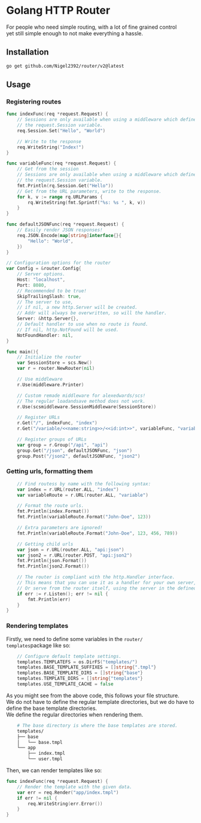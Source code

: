 # Golang HTTP Router

For people who need simple routing, with a lot of fine grained control  
yet still simple enough to not make everything a hassle.

## Installation
```bash
go get github.com/Nigel2392/router/v2@latest
```

## Usage

### Registering routes
```go
func indexFunc(req *request.Request) {
    // Sessions are only available when using a middleware which defines
    // the request.Session variable.
	req.Session.Set("Hello", "World")

    // Write to the response
    req.WriteString("Index!")
}

func variableFunc(req *request.Request) {
    // Get from the session
    // Sessions are only available when using a middleware which defines
    // the request.Session variable.
    fmt.Println(rq.Session.Get("Hello"))
    // Get from the URL parameters, write to the response.
	for k, v := range rq.URLParams {
		rq.WriteString(fmt.Sprintf("%s: %s ", k, v))
	}
}

func defaultJSONFunc(req *request.Request) {
    // Easily render JSON responses!
    req.JSON.Encode(map[string]interface{}{
        "Hello": "World",
    })
}

// Configuration options for the router
var Config = &router.Config{
	// Server options.
	Host: "localhost",
	Port: 8080,
	// Recommended to be true!
	SkipTrailingSlash: true,
	// The server to use,
	// if nil, a new http.Server will be created.
	// Addr will always be overwritten, so will the handler.
	Server: &http.Server{},
	// Default handler to use when no route is found.
	// If nil, http.NotFound will be used.
	NotFoundHandler: nil,
}

func main(){
    // Initialize the router
    var SessionStore = scs.New()
    var r = router.NewRouter(nil)

    // Use middleware
    r.Use(middleware.Printer)

    // Custom remade middleware for alexedwards/scs!
    // The regular loadandsave method does not work.
    r.Use(scsmiddleware.SessionMiddleware(SessionStore))

    // Register URLs
    r.Get("/", indexFunc, "index")
    r.Get("/variable/<<name:string>>/<<id:int>>", variableFunc, "variable")

    // Register groups of URLs
    var group = r.Group("/api", "api")
    group.Get("/json", defaultJSONFunc, "json")
    group.Post("/json2", defaultJSONFunc, "json2")
```

### Getting urls, formatting them
```go
    // Find routess by name with the following syntax:
    var index = r.URL(router.ALL, "index")
    var variableRoute = r.URL(router.ALL, "variable")

    // Format the route urls.
    fmt.Println(index.Format())
    fmt.Println(variableRoute.Format("John-Doe", 123))

    // Extra parameters are ignored!
    fmt.Println(variableRoute.Format("John-Doe", 123, 456, 789))

    // Getting child urls
    var json = r.URL(router.ALL, "api:json")
    var json2 = r.URL(router.POST, "api:json2")
    fmt.Println(json.Format())
    fmt.Println(json2.Format())

    // The router is compliant with the http.Handler interface.
    // This means that you can use it as a handler for your own server, 
    // Or serve from the router itself, using the server in the defined config.
    if err := r.Listen(); err != nil {
        fmt.Println(err)
    }
}
```

### Rendering templates
Firstly, we need to define some variables in the `router/   templates`package like so:
```go
    // Configure default template settings.
    templates.TEMPLATEFS = os.DirFS("templates/")
    templates.BASE_TEMPLATE_SUFFIXES = []string{".tmpl"}
    templates.BASE_TEMPLATE_DIRS = []string{"base"}
    templates.TEMPLATE_DIRS = []string{"templates"}
    templates.USE_TEMPLATE_CACHE = false
```
As you might see from the above code, this follows your file structure.  
We do not have to define the regular template directories, but we do have to define the base template directories.  
We define the regular directories when rendering them.
```bash
    # The base directory is where the base templates are stored.
    templates/
    ├── base
    │   └── base.tmpl
    └── app
        ├── index.tmpl
        └── user.tmpl
```
Then, we can render templates like so:
```go
func indexFunc(req *request.Request) {
    // Render the template with the given data.
    var err = req.Render("app/index.tmpl")
	if err != nil {
		req.WriteString(err.Error())
	}
}
```